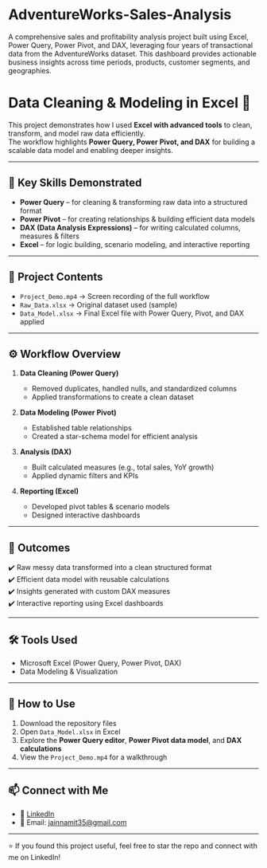 # AdventureWorks-Sales-Analysis
A comprehensive sales and profitability analysis project built using Excel, Power Query, Power Pivot, and DAX, leveraging four years of transactional data from the AdventureWorks dataset. This dashboard provides actionable business insights across time periods, products, customer segments, and geographies.
# Data Cleaning & Modeling in Excel 🚀

This project demonstrates how I used **Excel with advanced tools** to clean, transform, and model raw data efficiently.  
The workflow highlights **Power Query, Power Pivot, and DAX** for building a scalable data model and enabling deeper insights.

---

## 🔑 Key Skills Demonstrated

- **Power Query** – for cleaning & transforming raw data into a structured format  
- **Power Pivot** – for creating relationships & building efficient data models  
- **DAX (Data Analysis Expressions)** – for writing calculated columns, measures & filters  
- **Excel** – for logic building, scenario modeling, and interactive reporting  

---

## 📂 Project Contents

- `Project_Demo.mp4` → Screen recording of the full workflow  
- `Raw_Data.xlsx` → Original dataset used (sample)  
- `Data_Model.xlsx` → Final Excel file with Power Query, Pivot, and DAX applied  

---

## ⚙️ Workflow Overview

1. **Data Cleaning (Power Query)**  
   - Removed duplicates, handled nulls, and standardized columns  
   - Applied transformations to create a clean dataset  

2. **Data Modeling (Power Pivot)**  
   - Established table relationships  
   - Created a star-schema model for efficient analysis  

3. **Analysis (DAX)**  
   - Built calculated measures (e.g., total sales, YoY growth)  
   - Applied dynamic filters and KPIs  

4. **Reporting (Excel)**  
   - Developed pivot tables & scenario models  
   - Designed interactive dashboards  

---

## 🎯 Outcomes

✔️ Raw messy data transformed into a clean structured format  
✔️ Efficient data model with reusable calculations  
✔️ Insights generated with custom DAX measures  
✔️ Interactive reporting using Excel dashboards  

---

## 🛠️ Tools Used

- Microsoft Excel (Power Query, Power Pivot, DAX)  
- Data Modeling & Visualization  

---

## 📌 How to Use

1. Download the repository files  
2. Open `Data_Model.xlsx` in Excel  
3. Explore the **Power Query editor**, **Power Pivot data model**, and **DAX calculations**  
4. View the `Project_Demo.mp4` for a walkthrough  

---

## 📫 Connect with Me  

- 💼 [LinkedIn]((https://www.linkedin.com/in/namit-jain-209110288/))  
- 📧 Email: jainnamit35@gmail.com 

---

⭐ If you found this project useful, feel free to star the repo and connect with me on LinkedIn!  
